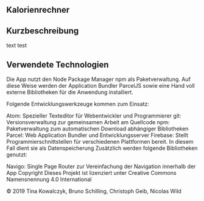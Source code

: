 Kalorienrechner
---------------------------------------------

Kurzbeschreibung
------------------------------

text test


Verwendete Technologien
------------------------------
Die App nutzt den Node Package Manager npm als Paketverwaltung. Auf diese Weise werden der Application Bundler ParcelJS sowie eine Hand voll externe Bibliotheken für die Anwendung installiert.

Folgende Entwicklungswerkzeuge kommen zum Einsatz:

Atom: Spezieller Texteditor für Webentwickler und Programmierer
git: Versionsverwaltung zur gemeinsamen Arbeit am Quellcode
npm: Paketverwaltung zum automatischen Download abhängiger Bibliotheken
Parcel: Web Application Bundler und Entwicklungsserver
Firebase: Stellt Programmierschnittstellen für verschiedenen Plattformen bereit. In diesem Fall dient sie als Datenspeicherung
Zusätzlich werden folgende Bibliotheken genutzt:

Navigo: Single Page Router zur Vereinfachung der Navigation innerhalb der App
Copyright
Dieses Projekt ist lizenziert unter Creative Commons Namensnennung 4.0 International

© 2019 Tina Kowalczyk, Bruno Schilling, Christoph Geib, Nicolas Wild
